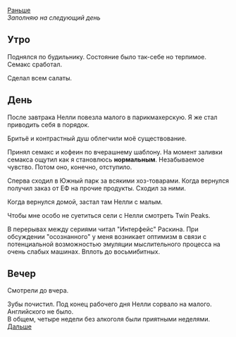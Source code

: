 [Раньше](2020.08.08.md)  
*Заполняю на следующий день*
## Утро
Поднялся по будильнику. Состояние было так-себе но терпимое. Семакс сработал.

Сделал всем салаты.
## День
После завтрака Нелли повезла малого в парикмахерскую. Я же стал приводить себя в порядок.

Бритьё и контрастный душ облегчили моё существование.

Принял семакс и кофеин по вчерашнему шаблону. На момент заливки семакса ощутил как я становлюсь **нормальным**. Незабываемое чувство. Потом оно, конечно, отступило.

Сперва сходил в Южный парк за всякими хоз-товарами. Когда вернулся получил заказ от ЕФ на прочие продукты. Сходил за ними.

Когда вернулся домой, застал там Нелли с малым.

Чтобы мне особо не суетиться сели с Нелли смотреть Twin Peaks.

В перерывах между сериями читал "Интерфейс" Раскина. При обсуждении "осознанного" у меня возникает оптимизм в связи с потенциальной возможностью эмуляции мыслительного процесса на очень слабых машинах. Вплоть до восьмибитных.
## Вечер
Смотрели до вчера. 

Зубы почистил. Под конец рабочего дня Нелли сорвало на малого.   
Английского не было.    
В общем, четыре недели без алкоголя были приятными неделями.  
[Дальше](2020.08.10.md)